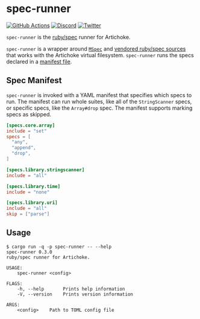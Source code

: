 # spec-runner

[![GitHub Actions](https://github.com/artichoke/artichoke/workflows/CI/badge.svg)](https://github.com/artichoke/artichoke/actions)
[![Discord](https://img.shields.io/discord/607683947496734760)](https://discord.gg/QCe2tp2)
[![Twitter](https://img.shields.io/twitter/follow/artichokeruby?label=Follow&style=social)](https://twitter.com/artichokeruby)

`spec-runner` is the [ruby/spec][ruby-spec] runner for Artichoke.

`spec-runner` is a wrapper around [`MSpec`][mspec-sources] and [vendored
ruby/spec sources][ruby-spec-sources] that works with the Artichoke virtual
filesystem. `spec-runner` runs the specs declared in a [manifest file].

## Spec Manifest

`spec-runner` is invoked with a YAML manifest that specifies which specs to run.
The manifest can run whole suites, like all of the `StringScanner` specs, or
specific specs, like the `Array#drop` spec. The manifest supports marking specs
as skipped.

```toml
[specs.core.array]
include = "set"
specs = [
  "any",
  "append",
  "drop",
]

[specs.library.stringscanner]
include = "all"

[specs.library.time]
include = "none"

[specs.library.uri]
include = "all"
skip = ["parse"]
```

## Usage

```console
$ cargo run -q -p spec-runner -- --help
spec-runner 0.3.0
ruby/spec runner for Artichoke.

USAGE:
    spec-runner <config>

FLAGS:
    -h, --help       Prints help information
    -V, --version    Prints version information

ARGS:
    <config>    Path to TOML config file
```

[ruby-spec]: https://github.com/ruby/spec
[mspec-sources]: vendor/mspec
[ruby-spec-sources]: vendor/spec
[manifest file]: enforced-specs.toml
